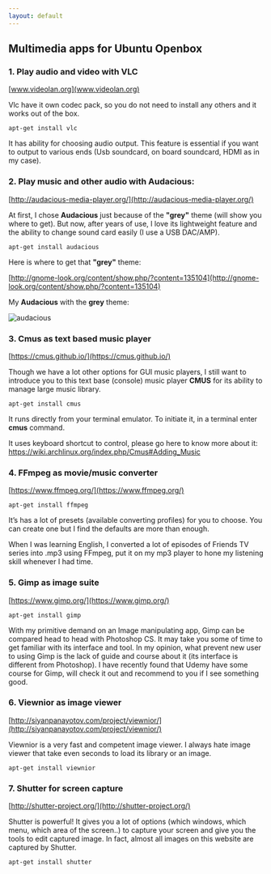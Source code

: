```yaml
---
layout: default
---
```

## Multimedia apps for Ubuntu Openbox

### 1. Play audio and video with VLC

[www.videolan.org](www.videolan.org)

Vlc have it own codec pack, so you do not need to install any others and it works out of the box.
```
apt-get install vlc
```
It has ability for choosing audio output. This feature is essential if you want to output to various ends (Usb soundcard, on board soundcard, HDMI as in my case).

### 2. Play music and other audio with Audacious:

[http://audacious-media-player.org/](http://audacious-media-player.org/)

At first, I chose **Audacious** just because of the **"grey"** theme (will show you where to get). But now, after years of use, I love its lightweight feature and the ability to change sound card easily (I use a USB DAC/AMP).
```
apt-get install audacious
```
Here is where to get that **"grey"** theme:

[http://gnome-look.org/content/show.php/?content=135104](http://gnome-look.org/content/show.php/?content=135104)

My **Audacious** with the **grey** theme:

![audacious]({{site.baseurl}}/images/Music-With-Audacious-Bluetooth.jpg)

### 3. Cmus as text based music player

[https://cmus.github.io/](https://cmus.github.io/)

Though we have a lot other options for GUI music players, I still want to introduce you to this text base (console) music player **CMUS** for its ability to manage large music library.
```
apt-get install cmus
```

It runs directly from your terminal emulator. To initiate it, in a terminal enter **cmus** command.

It uses keyboard shortcut to control, please go here to know more about it: https://wiki.archlinux.org/index.php/Cmus#Adding_Music

### 4. FFmpeg as movie/music converter

[https://www.ffmpeg.org/](https://www.ffmpeg.org/)
```
apt-get install ffmpeg
````
It’s has a lot of presets (available converting profiles) for you to choose. You can create one but I find the defaults are more than enough.

When I was learning English, I converted a lot of episodes of Friends TV series into .mp3 using FFmpeg, put it on my mp3 player to hone my listening skill whenever I had time.

### 5. Gimp as image suite

[https://www.gimp.org/](https://www.gimp.org/)
```
apt-get install gimp
```
With my primitive demand on an Image manipulating app, Gimp can be compared head to head with Photoshop CS. It may take you some of time to get familiar with its interface and tool. In my opinion, what prevent new user to using Gimp is the lack of guide and course about it (its interface is different from Photoshop). I have recently found that Udemy have some course for Gimp, will check it out and recommend to you if I see something good.

### 6. Viewnior as image viewer

[http://siyanpanayotov.com/project/viewnior/](http://siyanpanayotov.com/project/viewnior/)

Viewnior is a very fast and competent image viewer. I always hate image viewer that take even seconds to load its library or an image.
```
apt-get install viewnior
```

### 7. Shutter for screen capture

[http://shutter-project.org/](http://shutter-project.org/)

Shutter is powerful! It gives you a lot of options (which windows, which menu, which area of the screen..) to capture your screen and give you the tools to edit captured image. In fact, almost all images on this website are captured by Shutter.
```
apt-get install shutter
```
